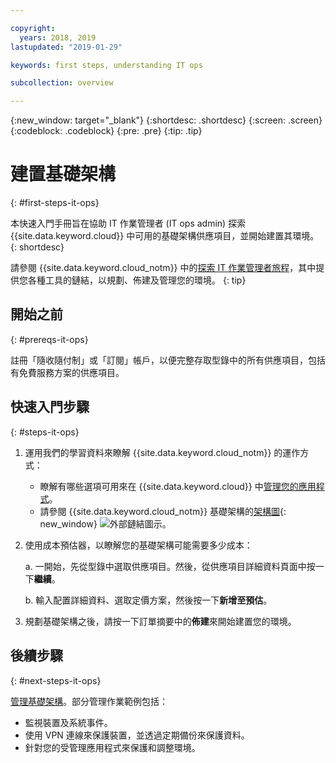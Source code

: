 ```yaml
---

copyright:
  years: 2018, 2019
lastupdated: "2019-01-29"

keywords: first steps, understanding IT ops

subcollection: overview

---
```


{:new_window: target="_blank"}
{:shortdesc: .shortdesc}
{:screen: .screen}
{:codeblock: .codeblock}
{:pre: .pre}
{:tip: .tip}

# 建置基礎架構
{: #first-steps-it-ops}

本快速入門手冊旨在協助 IT 作業管理者 (IT ops admin) 探索 {{site.data.keyword.cloud}} 中可用的基礎架構供應項目，並開始建置其環境。
{: shortdesc}

請參閱 {{site.data.keyword.cloud_notm}} 中的[探索 IT 作業管理者旅程](/docs/overview?topic=overview-it-ops)，其中提供您各種工具的鏈結，以規劃、佈建及管理您的環境。
{: tip}

## 開始之前
{: #prereqs-it-ops}

註冊「隨收隨付制」或「訂閱」帳戶，以便完整存取型錄中的所有供應項目，包括有免費服務方案的供應項目。 

## 快速入門步驟
{: #steps-it-ops}

1. 運用我們的學習資料來瞭解 {{site.data.keyword.cloud_notm}} 的運作方式：
    * 瞭解有哪些選項可用來在 {{site.data.keyword.cloud}} 中[管理您的應用程式](/docs/overview?topic=overview-whatis-platform#choose-compute)。
    * 請參閱 {{site.data.keyword.cloud_notm}} 基礎架構的[架構圖](https://www.ibm.com/cloud/garage/architectures/infrastructure){: new_window} ![外部鏈結圖示](../icons/launch-glyph.svg)。 
2. 使用成本預估器，以瞭解您的基礎架構可能需要多少成本：

    a. 一開始，先從型錄中選取供應項目。然後，從供應項目詳細資料頁面中按一下**繼續**。
    
    b. 輸入配置詳細資料、選取定價方案，然後按一下**新增至預估**。 
3. 規劃基礎架構之後，請按一下訂單摘要中的**佈建**來開始建置您的環境。 

## 後續步驟
{: #next-steps-it-ops}

[管理基礎架構](/docs/overview?topic=overview-it-ops)。部分管理作業範例包括： 

  * 監視裝置及系統事件。
  * 使用 VPN 連線來保護裝置，並透過定期備份來保護資料。 
  * 針對您的受管理應用程式來保護和調整環境。 

